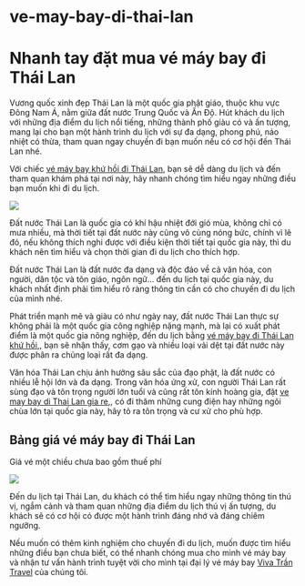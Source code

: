# ve-may-bay-di-thai-lan
<h1>Nhanh tay đặt mua vé máy bay đi Thái Lan</h1>

Vương quốc xinh đẹp Thái Lan là một quốc gia phật giáo, thuộc khu vực Đông Nam Á, nằm giữa đất nước Trung Quốc và Ấn Độ. Hút khách du lịch với những địa điểm du lịch nổi tiếng, những thành phố giàu có và ấn tượng, mang lại cho bạn một hành trình du lịch với sự đa dạng, phong phú, náo nhiệt có thừa, tham quan ngay chuyến đi bạn muốn nếu có cơ hội đến Thái Lan nhé.

Với chiếc <a href = “http://vivatrantravel.vn/ve-may-bay-di-thai-lan.html” >vé máy bay khứ hồi đi Thái Lan</a>, bạn sẽ dễ dàng du lịch và đến tham quan khám phá tại nơi này, hãy nhanh chóng tìm hiểu ngay những điều bạn muốn khi đi du lịch.

<img src = “https://vemaybayairastana.net/wp-content/uploads/2016/11/ve-may-bay-di-thai-lan-2.jpg” />

Đất nước Thái Lan là quốc gia có khí hậu nhiệt đới gió mùa, không chỉ có mưa nhiều, mà thời tiết tại đất nước này cũng vô cùng nóng bức, chính vì lẽ đó, nếu không thích nghi được với điều kiện thời tiết tại quốc gia này, thì du khách nên tìm hiểu và chọn thời gian đi du lịch cho thích hợp.

Đất nước Thái Lan là đất nước đa dạng và độc đáo về cả văn hóa, con người, dân tộc và tôn giáo, ngôn ngữ… đến du lịch tại quốc gia này, du khách nhất định phải tìm hiểu rõ ràng thông tin cần có cho chuyến đi du lịch của mình nhé.

Phát triển mạnh mẽ và giàu có như ngày nay, đất nước Thái Lan thực sự không phải là một quốc gia công nghiệp nặng mạnh, mà lại có xuất phát điểm là một quốc gia nông nghiệp, đến du lịch bằng <a href = “https://vivatrantravel.com/ve-quoc-te/ve-may-bay-di-thai-lan.html”>vé máy bay đi Thái Lan khứ hồi</a>,, bạn sẽ nhận thấy, cơm gạo và nhiều loại vải dệt tại đất nước này được phân ra chủng loại rất đa dạng.

Văn hóa Thái Lan chịu ảnh hưởng sâu sắc của đạo phật, là đất nước có nhiều lễ hội lớn và đa dạng. Trong văn hóa ứng xử, con người Thái Lan rất sùng đạo và tôn trọng người lớn tuổi và cũng rất tôn kính hoàng gia, đặt <a href = “https://visaxuatnhapcanh.vn/ve-may-bay-di-thai-lan.html”>ve may bay di Thai Lan gia re</a>,, có đi thăm những cung điện hay những ngôi chùa lớn tại quốc gia này, hãy tỏ ra tôn trọng và cư xử cho phù hợp.

<h2>Bảng giá vé máy bay đi Thái Lan</h2>

Giá vé một chiều chưa bao gồm thuế phí

<img src = “https://vemaybayairastana.net/wp-content/uploads/2016/11/ve-may-bay-di-thai.jpg” />

Đến du lịch tại Thái Lan, du khách có thể tìm hiểu ngay những thông tin thú vị, ngắm cảnh và tham quan những địa điểm du lịch thú vị ấn tượng, du khách sẽ có cơ hội có được một hành trình đáng nhớ và đáng chiêm ngưỡng.

Nếu muốn có thêm kinh nghiệm cho chuyến đi du lịch, muốn được tìm hiểu những điều bạn chưa biết, có thể nhanh chóng mua cho mình vé máy bay và nhận tư vấn hành trình tuyệt vời cho mình tại đại lý vé máy bay <a href = “http://vivatrantravel.vn/”>Viva Trần Travel</a> của chúng tôi.

